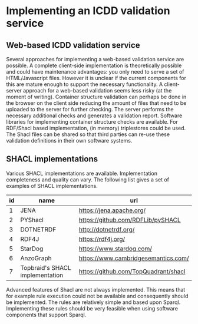   # Implementing an ICDD validation service

## Web-based ICDD validation service
Several approaches for implementing a web-based validation service are possible. A complete client-side implementation is theoretically possible and could have maintenance advantages: you only need to serve a set of HTML/Javascript files. However it is unclear if the current components for this are mature enough to support the necessary functionality. 
A client-server approach for a web-based validation seems less risky (at the moment of writing). Container structure validation can perhaps be done in the browser on the client side reducing the amount of files that need to be uploaded to the server for further checking. The server performs the necessary additional checks and generates a validation report. 
Software libraries for implementing container structure checks are available. For RDF/Shacl based implementation, (in memory) triplestores could be used. The Shacl files can be shared so that third parties can re-use these validation definitions in their own software systems.


## SHACL implementations
Various SHACL implementations are available. Implementation completeness and quality can vary. The following list gives a set of examples of SHACL implementations.

id   | name   |url   |
--- | --- | ---
1|JENA|https://jena.apache.org/
2|PYShacl| https://github.com/RDFLib/pySHACL
3|DOTNETRDF|http://dotnetrdf.org/
4|RDF4J|https://rdf4j.org/
5|StarDog| https://www.stardog.com/
6|AnzoGraph|https://www.cambridgesemantics.com/
7|Topbraid's SHACL implementation | https://github.com/TopQuadrant/shacl


Advanced features of Shacl are not always implemented. This means that for example rule execution could not be available and consequently should be implemented. The rules are relatively simple and based upon Sparql. Implementing these rules should be very feasible when using software components that support Sparql. 



